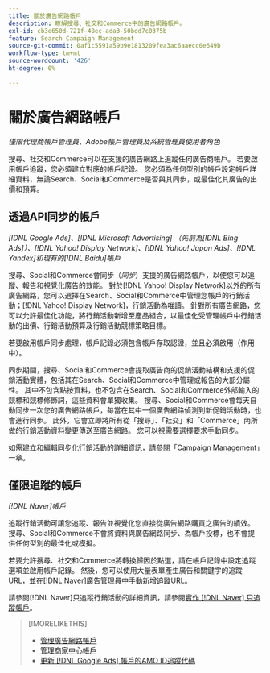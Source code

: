 ```yaml
---
title: 關於廣告網路帳戶
description: 瞭解搜尋、社交和Commerce中的廣告網路帳戶。
exl-id: cb3e650d-721f-48ec-ada3-50bdd7c0375b
feature: Search Campaign Management
source-git-commit: 0af1c5591a59b9e1813209fea3ac6aaecc0e649b
workflow-type: tm+mt
source-wordcount: '426'
ht-degree: 0%

---
```


# 關於廣告網路帳戶

*僅限代理商帳戶管理員、Adobe帳戶管理員及系統管理員使用者角色*

搜尋、社交和Commerce可以在支援的廣告網路上追蹤任何廣告商帳戶。 若要啟用帳戶追蹤，您必須建立對應的帳戶記錄。 您必須為任何型別的帳戶設定帳戶詳細資料，無論Search、Social和Commerce是否與其同步，或最佳化其廣告的出價和預算。

## 透過API同步的帳戶

*[!DNL Google Ads]、[!DNL Microsoft Advertising] （先前為[!DNL Bing Ads]）、[!DNL Yahoo! Display Network]、[!DNL Yahoo! Japan Ads]、[!DNL Yandex]和現有的[!DNL Baidu]帳戶*

搜尋、Social和Commerce會同步（*同步*）支援的廣告網路帳戶，以便您可以追蹤、報告和視覺化廣告的效能。 對於[!DNL Yahoo! Display Network]以外的所有廣告網路，您可以選擇在Search、Social和Commerce中管理您帳戶的行銷活動；[!DNL Yahoo! Display Network]，行銷活動為唯讀。 針對所有廣告網路，您可以允許最佳化功能，將行銷活動新增至產品組合，以最佳化受管理帳戶中行銷活動的出價、行銷活動預算及行銷活動競標策略目標。

若要啟用帳戶同步處理，帳戶記錄必須包含帳戶存取認證，並且必須啟用（作用中）。

同步期間，搜尋、Social和Commerce會提取廣告商的促銷活動結構和支援的促銷活動實體，包括其在Search、Social和Commerce中管理或報告的大部分屬性。 其中不包含點按資料，也不包含在Search、Social和Commerce外部輸入的競標和競標修飾詞，這些資料會單獨收集。 搜尋、Social和Commerce會每天自動同步一次您的廣告網路帳戶，每當在其中一個廣告網路偵測到新促銷活動時，也會進行同步。 此外，它會立即將所有從「搜尋」、「社交」和「Commerce」內所做的行銷活動資料變更傳送至廣告網路。 您可以視需要選擇要求手動同步。

如需建立和編輯同步化行銷活動的詳細資訊，請參閱「Campaign Management」一章。

## 僅限追蹤的帳戶

*[!DNL Naver]帳戶*

追蹤行銷活動可讓您追蹤、報告並視覺化您直接從廣告網路購買之廣告的績效。 搜尋、Social和Commerce不會將資料與廣告網路同步、為帳戶投標，也不會提供任何型別的最佳化或模擬。

若要允許搜尋、社交和Commerce將轉換歸因於點選，請在帳戶記錄中設定追蹤選項並啟用帳戶記錄。 然後，您可以使用大量表單產生廣告和關鍵字的追蹤URL，並在[!DNL Naver]廣告管理員中手動新增追蹤URL。

請參閱[!DNL Naver]只追蹤行銷活動的詳細資訊，請參閱[實作 [!DNL Naver] 只追蹤帳戶](/help/search-social-commerce/campaign-management/naver-tracking-only-account-implement.md)。

>[!MORELIKETHIS]
>
>* [管理廣告網路帳戶](ad-network-account-manage.md)
>* [管理商家中心帳戶](merchant-account-manage.md)
>* [更新 [!DNL Google Ads] 帳戶的AMO ID追蹤代碼](update-amo-id-google.md)
